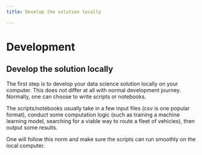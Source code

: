 ```yaml
---
title: Develop the solution locally

---
```



# Development


## Develop the solution locally

The first step is to develop your data science solution locally on your computer.
This does not differ at all with normal development journey. Normally, one can choose to write scripts or notebooks.

The scripts/notebooks usually take in a few input files (csv is one popular format), conduct some computation logic (such as training a machine learning model, searching for a viable way to route a fleet of vehicles), then output some results.

One will follow this norm and make sure the scripts can run smoothly on the local computer.
